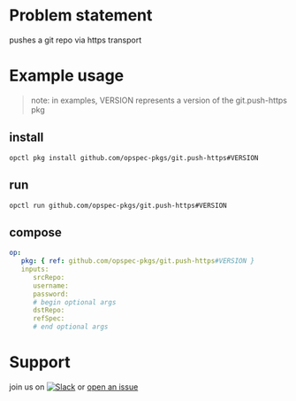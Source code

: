 # Problem statement
pushes a git repo via https transport

# Example usage

> note: in examples, VERSION represents a version of the git.push-https pkg

## install

```shell
opctl pkg install github.com/opspec-pkgs/git.push-https#VERSION
```

## run

```
opctl run github.com/opspec-pkgs/git.push-https#VERSION
```

## compose

```yaml
op:
   pkg: { ref: github.com/opspec-pkgs/git.push-https#VERSION }
   inputs:
      srcRepo:
      username:
      password:
      # begin optional args
      dstRepo:
      refSpec:
      # end optional args
```

# Support

join us on [![Slack](https://opspec-slackin.herokuapp.com/badge.svg)](https://opspec-slackin.herokuapp.com/)
or [open an issue](https://github.com/opspec-pkgs/git.push-https/issues)
